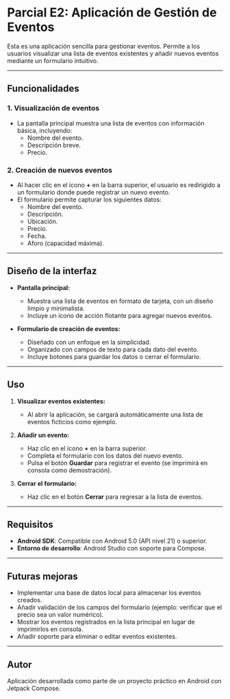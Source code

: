 # Parcial E2: Aplicación de Gestión de Eventos

Esta es una aplicación sencilla para gestionar eventos. Permite a los usuarios visualizar una lista de eventos existentes y añadir nuevos eventos mediante un formulario intuitivo.

---

## Funcionalidades

### 1. **Visualización de eventos**
- La pantalla principal muestra una lista de eventos con información básica, incluyendo:
  - Nombre del evento.
  - Descripción breve.
  - Precio.

### 2. **Creación de nuevos eventos**
- Al hacer clic en el ícono **+** en la barra superior, el usuario es redirigido a un formulario donde puede registrar un nuevo evento.
- El formulario permite capturar los siguientes datos:
  - Nombre del evento.
  - Descripción.
  - Ubicación.
  - Precio.
  - Fecha.
  - Aforo (capacidad máxima).

---

## Diseño de la interfaz

- **Pantalla principal:** 
  - Muestra una lista de eventos en formato de tarjeta, con un diseño limpio y minimalista.
  - Incluye un ícono de acción flotante para agregar nuevos eventos.

- **Formulario de creación de eventos:**
  - Diseñado con un enfoque en la simplicidad.
  - Organizado con campos de texto para cada dato del evento.
  - Incluye botones para guardar los datos o cerrar el formulario.

---

## Uso

1. **Visualizar eventos existentes:**
   - Al abrir la aplicación, se cargará automáticamente una lista de eventos ficticios como ejemplo.

2. **Añadir un evento:**
   - Haz clic en el ícono **+** en la barra superior.
   - Completa el formulario con los datos del nuevo evento.
   - Pulsa el botón **Guardar** para registrar el evento (se imprimirá en consola como demostración).

3. **Cerrar el formulario:**
   - Haz clic en el botón **Cerrar** para regresar a la lista de eventos.

---

## Requisitos

- **Android SDK**: Compatible con Android 5.0 (API nivel 21) o superior.
- **Entorno de desarrollo**: Android Studio con soporte para Compose.

---

## Futuras mejoras

- Implementar una base de datos local para almacenar los eventos creados.
- Añadir validación de los campos del formulario (ejemplo: verificar que el precio sea un valor numérico).
- Mostrar los eventos registrados en la lista principal en lugar de imprimirlos en consola.
- Añadir soporte para eliminar o editar eventos existentes.

---

## Autor

Aplicación desarrollada como parte de un proyecto práctico en Android con Jetpack Compose. 
